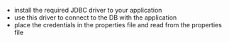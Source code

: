  - install the required JDBC driver to your application
 - use this driver to connect to the DB with the application
 - place the credentials in the properties file and read from the properties file